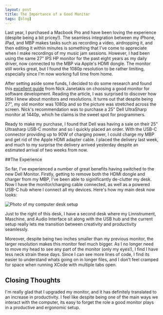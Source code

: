 ```yaml
---
layout: post
title: The Importance of a Good Monitor
tags: [blog]
---
```


Last year, I purchased a Macbook Pro and have been loving the experience (despite being a bit pricey!). The seamless integration between my iPhone, iPad, and MBP makes tasks such as recording a video, airdropping it, and then editing it within minutes is something that I've come to appreciate when I make recordings of my music jam sessions. However, I had been using the same 27" IPS HP monitor for the past eight years as my daily driver, now connected to the MBP via Apple's HDMI dongle. The monitor still works great, but I found the 1080p resolution to be rather limiting, especially since I'm now working full time from home.
 
 After setting aside some funds, I decided to do some research and found this [excellent guide](https://nickjanetakis.com/blog/how-to-pick-a-good-monitor-for-software-development) from Nick Janetakis on choosing a good monitor for software development. Reading the article, I was surprised to discover how little I knew about monitors and resolutions. It turns out that despite being 27", my old monitor was 1080p and so the picture was stretched across the screen. Nick's recommendation was to purchase a 25" Dell UltraSharp monitor at 1440p, which he claims is the sweet spot for programmers. 
 
 Ready to make my purchase, I found that Dell was having a sale on their 25" Ultrasharp USB-C monitor and so I quickly placed an order. With the USB-C connector providing up to 90W of charging power, I could charge my MBP and get rid of the Apple HDMI adapter cable. I placed the delivery last week, and much to my surprise the delivery arrived yesterday despite an estimated arrival of two weeks from now.
 
 ##The Experience
 
 So far, I've experienced a number of great benefits having switched to the new Dell Monitor. Firstly, getting to remove both the HDMI dongle and charger from my MBP, I've been able to siginificantly de-clutter my desk. Now I have the monitor/charging cable connected, as well as a powered USB-C hub where I connect all my devices. Here's how my main desk now looks:
 
 ![Photo of my computer desk setup](https://markjames.dev/posts/new-setup.jpg "Computer desk")
 
 Just to the right of this desk, I have a second desk where my Linnstrument, Maschine, and Audio Interface sit along with the USB hub and the current setup really lets me transition between creativity and productivity seamlessly.
 
 Moreover, despite being two inches smaller than my previous monitor, the larger resolution makes this monitor feel much bigger. As I no longer need to move my head to see any part of the monitor (only my eyes!), I find I have less neck strain these days. Since I can see more lines of code, I find its easier to understand whats going on in longer files, and I don't feel cramped for space when running XCode with multiple tabs open.
 
## Closing Thoughts

I'm really glad that I upgraded my monitor, and it has definitely translated to an increase in productivity. I feel like despite being one of the main ways we interact with the computer, its easy to forget the role a good monitor plays in a productive and ergonomic setup. 